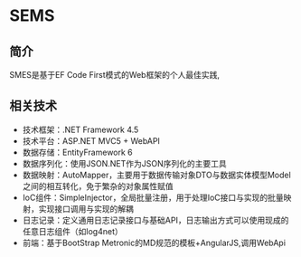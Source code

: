 # SEMS

## 简介
SMES是基于EF Code First模式的Web框架的个人最佳实践,  

## 相关技术
* 技术框架：.NET Framework 4.5
* 技术平台：ASP.NET MVC5 + WebAPI
* 数据存储：EntityFramework 6
* 数据序列化：使用JSON.NET作为JSON序列化的主要工具
* 数据映射：AutoMapper，主要用于数据传输对象DTO与数据实体模型Model之间的相互转化，免于繁杂的对象属性赋值
* IoC组件：SimpleInjector，全局批量注册，用于处理IoC接口与实现的批量映射，实现接口调用与实现的解耦
* 日志记录：定义通用日志记录接口与基础API，日志输出方式可以使用现成的任意日志组件（如log4net）
* 前端：基于BootStrap Metronic的MD规范的模板+AngularJS,调用WebApi